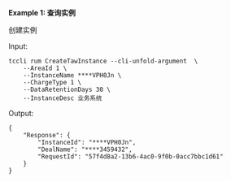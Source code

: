**Example 1: 查询实例**

创建实例

Input: 

```
tccli rum CreateTawInstance --cli-unfold-argument  \
    --AreaId 1 \
    --InstanceName ****VPH0Jn \
    --ChargeType 1 \
    --DataRetentionDays 30 \
    --InstanceDesc 业务系统
```

Output: 
```
{
    "Response": {
        "InstanceId": "****VPH0Jn",
        "DealName": "****3459432",
        "RequestId": "57f4d8a2-13b6-4ac0-9f0b-0acc7bbc1d61"
    }
}
```

